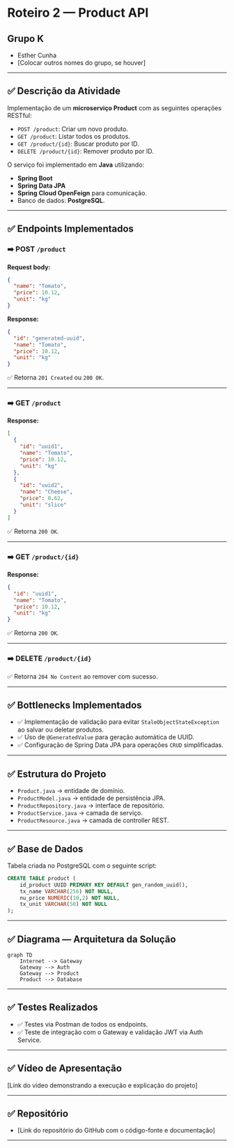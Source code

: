 
# Roteiro 2 — Product API

## Grupo K

- Esther Cunha  
- [Colocar outros nomes do grupo, se houver]

---

## ✅ Descrição da Atividade

Implementação de um **microserviço Product** com as seguintes operações RESTful:

- `POST /product`: Criar um novo produto.
- `GET /product`: Listar todos os produtos.
- `GET /product/{id}`: Buscar produto por ID.
- `DELETE /product/{id}`: Remover produto por ID.

O serviço foi implementado em **Java** utilizando:

- **Spring Boot**  
- **Spring Data JPA**  
- **Spring Cloud OpenFeign** para comunicação.  
- Banco de dados: **PostgreSQL**.

---

## ✅ Endpoints Implementados

### ➡️ POST `/product`

**Request body:**

```json
{
  "name": "Tomato",
  "price": 10.12,
  "unit": "kg"
}
```

**Response:**

```json
{
  "id": "generated-uuid",
  "name": "Tomato",
  "price": 10.12,
  "unit": "kg"
}
```

✅ Retorna `201 Created` ou `200 OK`.

---

### ➡️ GET `/product`

**Response:**

```json
[
  {
    "id": "uuid1",
    "name": "Tomato",
    "price": 10.12,
    "unit": "kg"
  },
  {
    "id": "uuid2",
    "name": "Cheese",
    "price": 0.62,
    "unit": "slice"
  }
]
```

✅ Retorna `200 OK`.

---

### ➡️ GET `/product/{id}`

**Response:**

```json
{
  "id": "uuid1",
  "name": "Tomato",
  "price": 10.12,
  "unit": "kg"
}
```

✅ Retorna `200 OK`.

---

### ➡️ DELETE `/product/{id}`

✅ Retorna `204 No Content` ao remover com sucesso.

---

## ✅ Bottlenecks Implementados

- ✅ Implementação de validação para evitar `StaleObjectStateException` ao salvar ou deletar produtos.
- ✅ Uso de `@GeneratedValue` para geração automática de UUID.
- ✅ Configuração de Spring Data JPA para operações `CRUD` simplificadas.

---

## ✅ Estrutura do Projeto

- `Product.java` → entidade de domínio.
- `ProductModel.java` → entidade de persistência JPA.
- `ProductRepository.java` → interface de repositório.
- `ProductService.java` → camada de serviço.
- `ProductResource.java` → camada de controller REST.

---

## ✅ Base de Dados

Tabela criada no PostgreSQL com o seguinte script:

```sql
CREATE TABLE product (
    id_product UUID PRIMARY KEY DEFAULT gen_random_uuid(),
    tx_name VARCHAR(256) NOT NULL,
    nu_price NUMERIC(10,2) NOT NULL,
    tx_unit VARCHAR(50) NOT NULL
);
```

---

## ✅ Diagrama — Arquitetura da Solução

```mermaid
graph TD
    Internet --> Gateway
    Gateway --> Auth
    Gateway --> Product
    Product --> Database
```

---

## ✅ Testes Realizados

- ✅ Testes via Postman de todos os endpoints.  
- ✅ Teste de integração com o Gateway e validação JWT via Auth Service.  

---


## ✅ Vídeo de Apresentação

[Link do vídeo demonstrando a execução e explicação do projeto]

---

## ✅ Repositório

- [Link do repositório do GitHub com o código-fonte e documentação]

---
